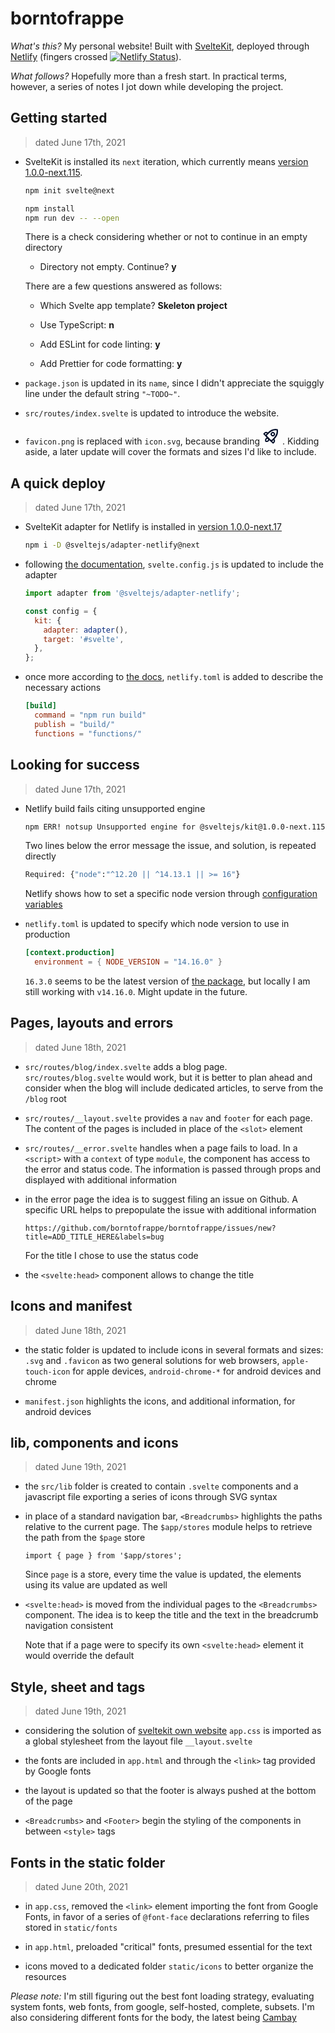 # borntofrappe

_What's this?_ My personal website! Built with [SvelteKit](https://kit.svelte.dev/), deployed through [Netlify](https://www.netlify.com/) (fingers crossed [![Netlify Status](https://api.netlify.com/api/v1/badges/4e7278de-b395-4b4c-a54c-4c12fbd57fc9/deploy-status)](https://app.netlify.com/sites/borntofrappe/deploys)).

_What follows?_ Hopefully more than a fresh start. In practical terms, however, a series of notes I jot down while developing the project.

## Getting started

> dated June 17th, 2021

- SvelteKit is installed its `next` iteration, which currently means [version 1.0.0-next.115](https://www.npmjs.com/package/@sveltejs/kit/v/1.0.0-next.115).

  ```bash
  npm init svelte@next

  npm install
  npm run dev -- --open
  ```

  There is a check considering whether or not to continue in an empty directory

  - Directory not empty. Continue? **y**

  There are a few questions answered as follows:

  - Which Svelte app template? **Skeleton project**

  - Use TypeScript: **n**

  - Add ESLint for code linting: **y**

  - Add Prettier for code formatting: **y**

- `package.json` is updated in its `name`, since I didn't appreciate the squiggly line under the default string `"~TODO~"`.

- `src/routes/index.svelte` is updated to introduce the website.

- `favicon.png` is replaced with `icon.svg`, because branding
  <svg xmlns="http://www.w3.org/2000/svg" viewBox="-50 -50 100 100" width="2em" height="2em"><style>@media (prefers-color-scheme:dark){g{stroke:#f4256a;stroke-width:6}path{stroke-width:7}}</style><g fill="none" stroke="#000e29" stroke-linejoin="round" stroke-linecap="round"><path stroke-width="8" d="M34.527-34.027q5.657 26.87-20.506 53.033L6.95 26.077a8 8 0 01-11.314 0L-25.577 4.864a8 8 0 010-11.314l7.07-7.07Q7.658-39.685 34.528-34.028"/><g stroke-width="7" transform="rotate(45 2.81 1.664)"><path d="M23 6h2a12 12 0 0112 12v6H16M-23 6h-2a12 12 0 00-12 12v6h21M0 24c-10 5-12 16 0 22.5C12 40 10 29 0 24"/><circle r="9" cy="-11"/></g></g></svg>
  . Kidding aside, a later update will cover the formats and sizes I'd like to include.

## A quick deploy

> dated June 17th, 2021

- SvelteKit adapter for Netlify is installed in [version 1.0.0-next.17](https://www.npmjs.com/package/@sveltejs/adapter-netlify/v/1.0.0-next.17)

  ```bash
  npm i -D @sveltejs/adapter-netlify@next
  ```

- following [the documentation](https://github.com/sveltejs/kit/tree/master/packages/adapter-netlify), `svelte.config.js` is updated to include the adapter

  ```js
  import adapter from '@sveltejs/adapter-netlify';

  const config = {
    kit: {
      adapter: adapter(),
      target: '#svelte',
    },
  };
  ```

- once more according to [the docs](https://github.com/sveltejs/kit/tree/master/packages/adapter-netlify), `netlify.toml` is added to describe the necessary actions

  ```toml
  [build]
    command = "npm run build"
    publish = "build/"
    functions = "functions/"
  ```

## Looking for success

> dated June 17th, 2021

- Netlify build fails citing unsupported engine

  ```bash
  npm ERR! notsup Unsupported engine for @sveltejs/kit@1.0.0-next.115: wanted: {"node":"^12.20 || ^14.13.1 || >= 16"} (current: {"node":"10.24.1","npm":"6.14.12"})
  ```

  Two lines below the error message the issue, and solution, is repeated directly

  ```bash
  Required: {"node":"^12.20 || ^14.13.1 || >= 16"}
  ```

  Netlify shows how to set a specific node version through [configuration variables](https://docs.netlify.com/configure-builds/environment-variables/#netlify-configuration-variables)

- `netlify.toml` is updated to specify which node version to use in production

  ```toml
  [context.production]
    environment = { NODE_VERSION = "14.16.0" }
  ```

  `16.3.0` seems to be the latest version of [the package](https://www.npmjs.com/package/node), but locally I am still working with `v14.16.0`. Might update in the future.

## Pages, layouts and errors

> dated June 18th, 2021

- `src/routes/blog/index.svelte` adds a blog page. `src/routes/blog.svelte` would work, but it is better to plan ahead and consider when the blog will include dedicated articles, to serve from the `/blog` root

- `src/routes/__layout.svelte` provides a `nav` and `footer` for each page. The content of the pages is included in place of the `<slot>` element

- `src/routes/__error.svelte` handles when a page fails to load. In a `<script>` with a `context` of type `module`, the component has access to the error and status code. The information is passed through props and displayed with additional information

- in the error page the idea is to suggest filing an issue on Github. A specific URL helps to prepopulate the issue with additional information

  ```text
  https://github.com/borntofrappe/borntofrappe/issues/new?title=ADD_TITLE_HERE&labels=bug
  ```

  For the title I chose to use the status code

- the `<svelte:head>` component allows to change the title

## Icons and manifest

> dated June 18th, 2021

- the static folder is updated to include icons in several formats and sizes: `.svg` and `.favicon` as two general solutions for web browsers, `apple-touch-icon` for apple devices, `android-chrome-*` for android devices and chrome

- `manifest.json` highlights the icons, and additional information, for android devices

## lib, components and icons

> dated June 19th, 2021

- the `src/lib` folder is created to contain `.svelte` components and a javascript file exporting a series of icons through SVG syntax

- in place of a standard navigation bar, `<Breadcrumbs>` highlights the paths relative to the current page. The `$app/stores` module helps to retrieve the path from the `$page` store

  ```svelte
  import { page } from '$app/stores';
  ```

  Since `page` is a store, every time the value is updated, the elements using its value are updated as well

- `<svelte:head>` is moved from the individual pages to the `<Breadcrumbs>` component. The idea is to keep the title and the text in the breadcrumb navigation consistent

  Note that if a page were to specify its own `<svelte:head>` element it would override the default

## Style, sheet and tags

> dated June 19th, 2021

- considering the solution of [sveltekit own website](https://github.com/sveltejs/kit/blob/master/examples/hn.svelte.dev/src/routes/__layout.svelte#L6) `app.css` is imported as a global stylesheet from the layout file `__layout.svelte`

- the fonts are included in `app.html` and through the `<link>` tag provided by Google fonts

- the layout is updated so that the footer is always pushed at the bottom of the page

- `<Breadcrumbs>` and `<Footer>` begin the styling of the components in between `<style>` tags

## Fonts in the static folder

> dated June 20th, 2021

- in `app.css`, removed the `<link>` element importing the font from Google Fonts, in favor of a series of `@font-face` declarations referring to files stored in `static/fonts`

- in `app.html`, preloaded "critical" fonts, presumed essential for the text

- icons moved to a dedicated folder `static/icons` to better organize the resources

_Please note:_ I'm still figuring out the best font loading strategy, evaluating system fonts, web fonts, from google, self-hosted, complete, subsets. I'm also considering different fonts for the body, the latest being [Cambay](https://fonts.google.com/specimen/Cambay)
